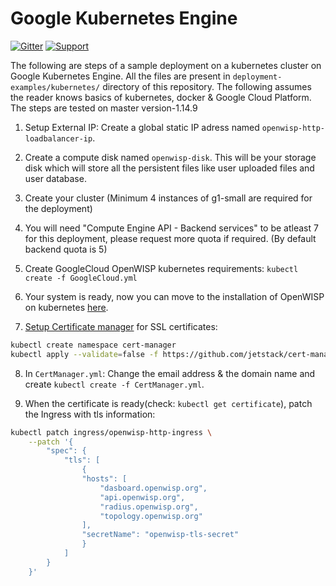 # Google Kubernetes Engine

[![Gitter](https://img.shields.io/gitter/room/openwisp/general.svg)](https://gitter.im/openwisp/dockerize-openwisp)
[![Support](https://img.shields.io/badge/support-orange.svg)](http://openwisp.org/support.html)

The following are steps of a sample deployment on a kubernetes cluster on Google Kubernetes Engine. All the files are present in `deployment-examples/kubernetes/` directory of this repository.
The following assumes the reader knows basics of kubernetes, docker & Google Cloud Platform.
The steps are tested on master version-1.14.9

1. Setup External IP: Create a global static IP adress named `openwisp-http-loadbalancer-ip`.

2. Create a compute disk named `openwisp-disk`. This will be your storage disk which will store all the persistent files like user uploaded files and user database.

3. Create your cluster (Minimum 4 instances of g1-small are required for the deployment)

4. You will need "Compute Engine API - Backend services" to be atleast 7 for this deployment, please request more quota if required. (By default backend quota is 5)

5. Create GoogleCloud OpenWISP kubernetes requirements: `kubectl create -f GoogleCloud.yml`

6. Your system is ready, now you can move to the installation of OpenWISP on kubernetes [here](KUBERNETES.md).

7. [Setup Certificate manager](https://cert-manager.io/docs/installation/kubernetes/#installing-with-regular-manifests) for SSL certificates:

```bash
kubectl create namespace cert-manager
kubectl apply --validate=false -f https://github.com/jetstack/cert-manager/releases/download/v0.12.0/cert-manager.yaml
```

8. In `CertManager.yml`: Change the email address & the domain name and create `kubectl create -f CertManager.yml`.

9. When the certificate is ready(check: `kubectl get certificate`), patch the Ingress with tls information:

```bash
kubectl patch ingress/openwisp-http-ingress \
    --patch '{
        "spec": {
            "tls": [
                {
                "hosts": [
                    "dasboard.openwisp.org",
                    "api.openwisp.org",
                    "radius.openwisp.org",
                    "topology.openwisp.org"
                ],
                "secretName": "openwisp-tls-secret"
                }
            ]
        }
    }'
```
